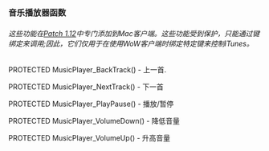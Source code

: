 ### 音乐播放器函数

###### 这些功能在[Patch 1.12](https://wow.gamepedia.com/Patch_1.12)中专门添加到Mac客户端。这些功能受到保护，只能通过键绑定来调用;因此，它们仅用于在使用WoW客户端时绑定特定键来控制iTunes。

PROTECTED MusicPlayer\_BackTrack\(\) - 上一首.

PROTECTED MusicPlayer\_NextTrack\(\) - 下一首

PROTECTED MusicPlayer\_PlayPause\(\) - 播放/暂停

PROTECTED MusicPlayer\_VolumeDown\(\) - 降低音量

PROTECTED MusicPlayer\_VolumeUp\(\) - 升高音量

